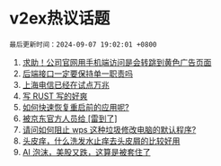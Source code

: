 # v2ex热议话题

`最后更新时间：2024-09-07 19:02:01 +0800`

1. [求助！公司官网用手机端访问是会转跳到黄色广告页面](https://www.v2ex.com/t/1070878)
1. [后端接口一定要保持单一职责吗](https://www.v2ex.com/t/1070858)
1. [上海电信已经在试点万兆](https://www.v2ex.com/t/1070890)
1. [写 RUST 写的好爽](https://www.v2ex.com/t/1070876)
1. [如何快速恢复重启前的应用呢?](https://www.v2ex.com/t/1070882)
1. [被京东官方人员给 [雷到了]](https://www.v2ex.com/t/1070889)
1. [请问如何阻止 wps 这种垃圾修改电脑的默认程序?](https://www.v2ex.com/t/1070887)
1. [头皮痒，什么洗发水止痒去头皮屑的比较好用](https://www.v2ex.com/t/1070900)
1. [AI 泡沫，美股又跌，这算是被套住了](https://www.v2ex.com/t/1070845)

